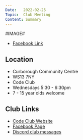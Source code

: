 ```yaml
---
Date:   2022-02-25
Topic:  Club Meeting
Content: Summary
---
```

#IMAGE#



* [Facebook Link](https://www.facebook.com/1481985248595237/posts/4645244508935946/)

## Location

* Curborough Community Centre
* WS13 7NY
* Code Club
* Wednesdays 5:30 - 6:30pm
* 7 - 15 year olds welcome

## Club Links

* [Code Club Website](https://lichfield-code-club.github.io/)
* [Facebook Page](https://www.facebook.com/LichfieldCoders)
* [Discord club messages](https://discord.gg/szz6xGK)
